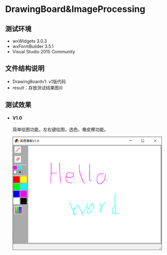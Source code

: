 # DrawingBoard&ImageProcessing
## 测试环境
* wxWidgets 3.0.3
* wxFormBuilder 3.5.1
* Visual Studio 2015 Community

## 文件结构说明
* DrawingBoardv1: v1版代码
* result：存放测试结果图片

## 测试效果

* #### V1.0
  简单绘图功能，左右键绘图，选色，橡皮檫功能。

  ![](https://github.com/xxpcb/DrawingBoard-ImageProcessing/blob/master/result/v1-0.png)
